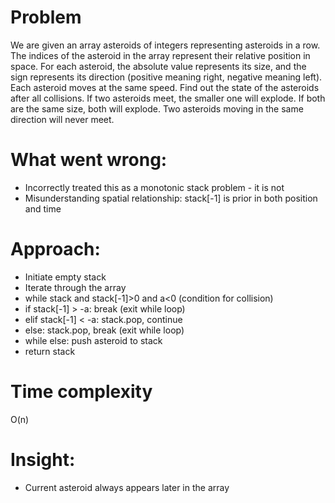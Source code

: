 # Problem
We are given an array asteroids of integers representing asteroids in a row. The indices of the asteroid in the array represent their relative position in space.
For each asteroid, the absolute value represents its size, and the sign represents its direction (positive meaning right, negative meaning left). Each asteroid moves at the same speed.
Find out the state of the asteroids after all collisions. If two asteroids meet, the smaller one will explode. If both are the same size, both will explode. Two asteroids moving in the same direction will never meet.

# What went wrong:
- Incorrectly treated this as a monotonic stack problem - it is not
- Misunderstanding spatial relationship: stack[-1] is prior in both position and time

# Approach:
- Initiate empty stack
- Iterate through the array
- while stack and stack[-1]>0 and a<0 (condition for collision)
- if stack[-1] > -a: break (exit while loop)
- elif stack[-1] < -a: stack.pop, continue
- else: stack.pop, break (exit while loop)
- while else: push asteroid to stack
- return stack

# Time complexity
O(n) 

# Insight:
- Current asteroid always appears later in the array